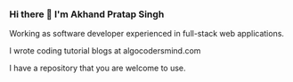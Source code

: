 ### Hi there 👋 I'm Akhand Pratap Singh 

Working as software developer experienced in full-stack web applications.

I wrote coding tutorial blogs at algocodersmind.com 

I have a repository that you are welcome to use.



<!--
**Akhand2021/Akhand2021** is a ✨ _special_ ✨ repository because its `README.md` (this file) appears on your GitHub profile.

Here are some ideas to get you started:

- 🔭 I’m currently working on ...
- 🌱 I’m currently learning ...
- 👯 I’m looking to collaborate on ...
- 🤔 I’m looking for help with ...
- 💬 Ask me about ...
- 📫 How to reach me: ...
- 😄 Pronouns: ...
- ⚡ Fun fact: ...
-->
